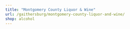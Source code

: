 ```yaml
---
title: "Montgomery County Liquor & Wine"
url: /gaithersburg/montgomery-county-liquor-and-wine/
shop: alcohol
---
```

